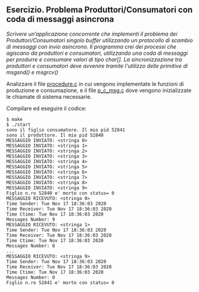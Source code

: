 ## Esercizio. Problema Produttori/Consumatori con coda di messaggi asincrona

*Scrivere un’applicazione concorrente che implementi il problema dei Produttori/Consumatori singolo buffer utilizzando un protocollo di scambio di messaggi con invio asincrono.
Il programma crei dei processi che agiscano da produttori e consumatori, utilizzando una coda di messaggi per produrre e consumare valori di tipo char[]. La sincronizzazione tra produttori e consumatori deve avvenire tramite l'utilizzo delle primitive di msgsnd() e msgrcv()*

Analizzare il file [procedure.c](procedure.c) in cui vengono implementate le funzioni di produzione e consumazione, e il file [p_c_msg.c](p_c_msg.c) dove vengono inizializzate le chiamate di sistema necessarie.

Compilare ed eseguire il codice:

```console
$ make
$ ./start
sono il figlio consumatore. Il mio pid 52841
sono il produttore. Il mio pid 52840
MESSAGGIO INVIATO: <stringa 0>
MESSAGGIO INVIATO: <stringa 1>
MESSAGGIO INVIATO: <stringa 2>
MESSAGGIO INVIATO: <stringa 3>
MESSAGGIO INVIATO: <stringa 4>
MESSAGGIO INVIATO: <stringa 5>
MESSAGGIO INVIATO: <stringa 6>
MESSAGGIO INVIATO: <stringa 7>
MESSAGGIO INVIATO: <stringa 8>
MESSAGGIO INVIATO: <stringa 9>
Figlio n.ro 52840 e' morto con status= 0
MESSAGGIO RICEVUTO: <stringa 0>
Time Sender: Tue Nov 17 18:36:03 2020
Time Receiver: Tue Nov 17 18:36:03 2020
Time Ctime: Tue Nov 17 18:36:03 2020
Messages Number: 9
MESSAGGIO RICEVUTO: <stringa 1>
Time Sender: Tue Nov 17 18:36:03 2020
Time Receiver: Tue Nov 17 18:36:03 2020
Time Ctime: Tue Nov 17 18:36:03 2020
Messages Number: 8
...
MESSAGGIO RICEVUTO: <stringa 9>
Time Sender: Tue Nov 17 18:36:03 2020
Time Receiver: Tue Nov 17 18:36:03 2020
Time Ctime: Tue Nov 17 18:36:03 2020
Messages Number: 0
Figlio n.ro 52841 e' morto con status= 0
```




